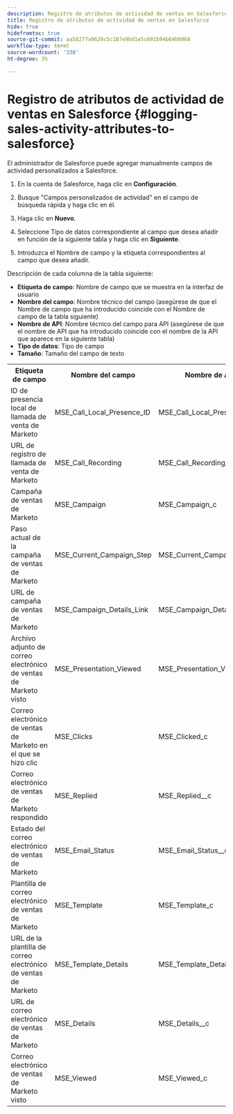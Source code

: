 ```yaml
---
description: Registro de atributos de actividad de ventas en Salesforce - Marketo Docs - Documentación del producto
title: Registro de atributos de actividad de ventas en Salesforce
hide: true
hidefromtoc: true
source-git-commit: aa58277a9620c5c187e9bd1e5c691b94b64b0968
workflow-type: tm+mt
source-wordcount: '330'
ht-degree: 3%

---
```


# Registro de atributos de actividad de ventas en Salesforce {#logging-sales-activity-attributes-to-salesforce}

El administrador de Salesforce puede agregar manualmente campos de actividad personalizados a Salesforce.

1. En la cuenta de Salesforce, haga clic en **Configuración**.

1. Busque &quot;Campos personalizados de actividad&quot; en el campo de búsqueda rápida y haga clic en él.

1. Haga clic en **Nuevo**.

1. Seleccione Tipo de datos correspondiente al campo que desea añadir en función de la siguiente tabla y haga clic en **Siguiente**.

1. Introduzca el Nombre de campo y la etiqueta correspondientes al campo que desea añadir.

Descripción de cada columna de la tabla siguiente:

* **Etiqueta de campo**: Nombre de campo que se muestra en la interfaz de usuario
* **Nombre del campo**: Nombre técnico del campo (asegúrese de que el Nombre de campo que ha introducido coincide con el Nombre de campo de la tabla siguiente)
* **Nombre de API**: Nombre técnico del campo para API (asegúrese de que el nombre de API que ha introducido coincide con el nombre de la API que aparece en la siguiente tabla)
* **Tipo de datos**: Tipo de campo
* **Tamaño**: Tamaño del campo de texto

<table>
 <tr>
  <th>Etiqueta de campo</th>
  <th>Nombre del campo</th>
  <th>Nombre de API</th>
  <th>Tipo de datos</th>
  <th>Tamaño</th>
 </tr>
 <tr>
  <td>ID de presencia local de llamada de venta de Marketo</td>
  <td>MSE_Call_Local_Presence_ID</td>
  <td>MSE_Call_Local_Presence_ID_c</td>
  <td>Texto</td>
  <td>255</td>
 </tr>
 <tr>
  <td>URL de registro de llamada de venta de Marketo</td>
  <td>MSE_Call_Recording</td>
  <td>MSE_Call_Recording__c</td>
  <td>URL</td>
  <td></td>
 </tr>
 <tr>
  <td>Campaña de ventas de Marketo</td>
  <td>MSE_Campaign</td>
  <td>MSE_Campaign_c</td>
  <td>Texto</td>
  <td>255</td>
 </tr>
 <tr>
  <td>Paso actual de la campaña de ventas de Marketo</td>
  <td>MSE_Current_Campaign_Step</td>
  <td>MSE_Current_Campaign_Step_c</td>
  <td>Texto</td>
  <td>255</td>
 </tr>
 <tr>
  <td>URL de campaña de ventas de Marketo</td>
  <td>MSE_Campaign_Details_Link</td>
  <td>MSE_Campaign_Details_Link_c</td>
  <td>URL</td>
  <td></td>
 </tr>
 <tr>
  <td>Archivo adjunto de correo electrónico de ventas de Marketo visto</td>
  <td>MSE_Presentation_Viewed</td>
  <td>MSE_Presentation_Viewed_c</td>
  <td>Casilla de verificación</td>
  <td></td>
 </tr>
 <tr>
  <td>Correo electrónico de ventas de Marketo en el que se hizo clic</td>
  <td>MSE_Clicks</td>
  <td>MSE_Clicked_c</td>
  <td>Casilla de verificación</td>
  <td></td>
 </tr>
 <tr>
  <td>Correo electrónico de ventas de Marketo respondido</td>
  <td>MSE_Replied</td>
  <td>MSE_Replied__c</td>
  <td>Casilla de verificación</td>
  <td></td>
 </tr>
 <tr>
  <td>Estado del correo electrónico de ventas de Marketo</td>
  <td>MSE_Email_Status</td>
  <td>MSE_Email_Status__c</td>
  <td>Texto</td>
  <td></td>
 </tr>
 <tr>
  <td>Plantilla de correo electrónico de ventas de Marketo</td>
  <td>MSE_Template</td>
  <td>MSE_Template_c</td>
  <td>Texto</td>
  <td>255</td>
 </tr>
 <tr>
  <td>URL de la plantilla de correo electrónico de ventas de Marketo</td>
  <td>MSE_Template_Details</td>
  <td>MSE_Template_Details__c</td>
  <td>URL</td>
  <td></td>
 </tr>
 <tr>
  <td>URL de correo electrónico de ventas de Marketo</td>
  <td>MSE_Details</td>
  <td>MSE_Details__c</td>
  <td>URL</td>
  <td></td>
 </tr>
 <tr>
  <td>Correo electrónico de ventas de Marketo visto</td>
  <td>MSE_Viewed</td>
  <td>MSE_Viewed_c</td>
  <td>Casilla de verificación</td>
  <td></td>
 </tr>
</table>
